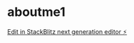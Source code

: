 # aboutme1

[Edit in StackBlitz next generation editor ⚡️](https://stackblitz.com/~/github.com/annanwe/aboutme1)